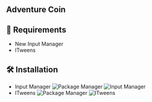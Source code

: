 ﻿## Adventure Coin

## :wrench: Requirements
- New Input Manager
- ITweens

## :hammer_and_wrench: Installation

- Input Manager 
![Package Manager](https://zupimages.net/up/22/19/98du.png)
![Input Manager](https://zupimages.net/up/22/19/plm0.png)
- ITweens
![Package Manager](https://zupimages.net/up/22/19/98du.png)
![ITweens](https://zupimages.net/up/22/19/kcyb.png)
